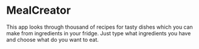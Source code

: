 # MealCreator
This app looks through thousand of recipes for tasty dishes which you can make from ingredients in your fridge. 
Just type what ingredients you have and choose what do you want to eat. 
